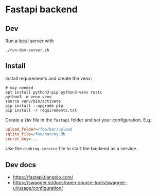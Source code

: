 # Fastapi backend

## Dev

Run a local server with

```shell
./run-dev-server.sh
```

## Install

Install requirements and create the venv:
```shell
# may needed
apt install python3-pip python3-venv rustc 
python3 -m venv venv
source venv/bin/activate
pip install --upgrade pip
pip install -r requirements.txt
```

Create a `ENV` file in the `fastapi` folder and set your configuration. E.g.:
```ini
upload_folder=/foo/bar/upload
sqlite_file=/foo/bar/my.db
secret_key=...
```

Use the `cooking.service` file to start the backend as a service.

## Dev docs

* https://fastapi.tiangolo.com/
* https://swagger.io/docs/open-source-tools/swagger-ui/usage/configuration/
